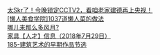   
[太Skr了！今晚锁定CCTV2，看咱老家建德再上央视！](http://www.dianyue.me/archives/246/vgt3iim7p3dp6vya/)  
[[懒人美食学院]1037道懒人菜的做法](http://www.dianyue.me/archives/355/vg5pm1ioajhovrye/)  
[哪儿来那么多风月?](http://www.dianyue.me/archives/300/rjlm97hkszejzdnq/)  
[家具【人才】信息（2018年7月29日）](http://www.dianyue.me/archives/692/4fzllz3cswssvufr/)  
[185-建筑艺术的早期作品节选](http://www.dianyue.me/archives/738/2dw8dan6rfew787y/)